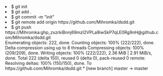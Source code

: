 <li>$ git init
<li>$ git add .</li>
<li>$ git commit -m "init"</li>
<li>$ git remote add origin https://github.com/Mihromka/dsdd.git</li>
<li>$ git push  https://Mihromka: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@github.com/Mihromka/dsdd.git</li>
Enumerating objects: 222, done.
Counting objects: 100% (222/222), done.
Delta compression using up to 8 threads
Compressing objects: 100% (209/209), done.
Writing objects: 100% (222/222), 2.36 MiB | 2.91 MiB/s, done.
Total 222 (delta 150), reused 0 (delta 0), pack-reused 0
remote: Resolving deltas: 100% (150/150), done.
To https://github.com/Mihromka/dsdd.git
 * [new branch]      master -> master
